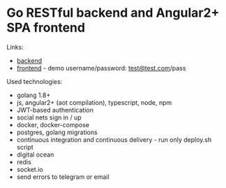 # Go RESTful backend and Angular2+ SPA frontend

Links:

* [backend](http://zhanat.site:8080/ping)
* [frontend](http://zhanat.site) - demo username/password: test@test.com/pass

Used technologies:

* golang 1.8+
* js, angular2+ (aot compilation), typescript, node, npm
* JWT-based authentication
* social nets sign in / up
* docker, docker-compose
* postgres, golang migrations
* continuous integration and continuous delivery - run only deploy.sh script
* digital ocean
* redis
* socket.io
* send errors to telegram or email

